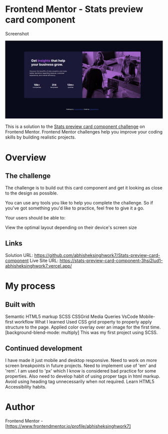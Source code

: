 # Frontend Mentor - Stats preview card component
Screenshot

![screenshot of project](images/Screenshot.png)


This is a solution to the [Stats preview card component challenge](https://www.frontendmentor.io/challenges/stats-preview-card-component-8JqbgoU62) on Frontend Mentor. Frontend Mentor challenges help you improve your coding skills by building realistic projects.


# Overview
## The challenge
The challenge is to build out this card component and get it looking as close to the design as possible.

You can use any tools you like to help you complete the challenge. So if you've got something you'd like to practice, feel free to give it a go.

Your users should be able to:

View the optimal layout depending on their device's screen size

## Links
Solution URL: https://github.com/abhisheksinghwork7/Stats-preview-card-component
Live Site URL: https://stats-preview-card-component-3hsi2lud1-abhisheksinghwork7.vercel.app/

# My process
## Built with
Semantic HTML5 markup
SCSS
CSSGrid
Media Queries
VsCode
Mobile-first workflow
What I learned
Used CSS grid property to properly apply structure to the page.
Applied color overlay over an image for the first time. [background-blend-mode: multiply]
This was my first project using SCSS. 
## Continued development
I have made it just mobile and desktop responsive. Need to work on more screen breakpoints in future projects.
Need to implement use of 'em' and 'rem'. I am used to 'px' which I know is considered bad practice for some properties.
Also need to develop habit of using proper tags in html markup. Avoid using heading tag unnecessarily when not required.
Learn HTML5 Accessibility habits.
# Author
Frontend Mentor - [https://www.frontendmentor.io/profile/abhisheksinghwork7]
